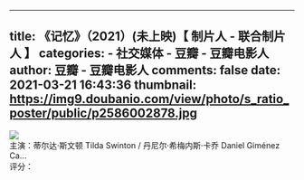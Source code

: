 
---
title: 《记忆》（2021）(未上映)【 制片人 - 联合制片人 】
categories: 
    - 社交媒体
    - 豆瓣 - 豆瓣电影人
author: 豆瓣 - 豆瓣电影人
comments: false
date: 2021-03-21 16:43:36
thumbnail: https://img9.doubanio.com/view/photo/s_ratio_poster/public/p2586002878.jpg
---

<div>   
<img src="https://img9.doubanio.com/view/photo/s_ratio_poster/public/p2586002878.jpg" referrerpolicy="no-referrer"><br>主演：蒂尔达·斯文顿 Tilda Swinton / 丹尼尔·希梅内斯·卡乔 Daniel Giménez Ca...<br>评分：  
</div>
            